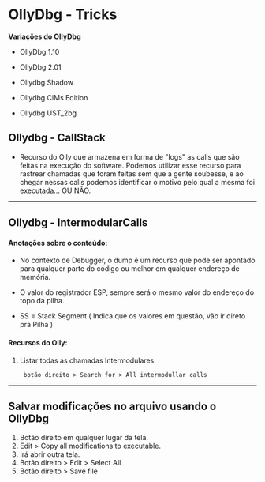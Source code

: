 OllyDbg - Tricks
=================


**Variações do OllyDbg**

- OllyDbg 1.10
- OllyDbg 2.01

- Ollydbg Shadow
- Ollydbg CiMs Edition
- Ollydbg UST_2bg



Ollydbg - CallStack
---------------------

- Recurso do Olly que armazena em forma de "logs" as calls que são feitas na execução do software. Podemos utilizar esse recurso para rastrear chamadas que foram feitas sem que a gente soubesse, e ao chegar nessas calls podemos identificar o motivo pelo qual a mesma foi executada... OU NÃO.


---


Ollydbg - IntermodularCalls
-----------------------------


#### Anotações sobre o conteúdo:


- No contexto de Debugger, o dump é um recurso que pode ser apontado para qualquer parte do código ou melhor em qualquer endereço de memória.

- O valor do registrador ESP, sempre será o mesmo valor do endereço do topo da pilha.

- SS = Stack Segment ( Indica que os valores em questão, vão ir direto pra Pilha )

#### Recursos do Olly:

1. Listar todas as chamadas Intermodulares:

		botão direito > Search for > All intermodullar calls 


---


Salvar modificações no arquivo usando o OllyDbg
-------------------------------------------------

1. Botão direito em qualquer lugar da tela.
2. Edit > Copy all modifications to executable.
3. Irá abrir outra tela.
4. Botão direito > Edit > Select All
5. Botão direito > Save file